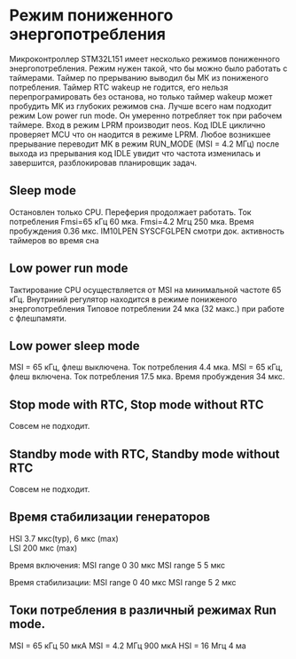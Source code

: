 # Режим пониженного энергопотребления
Микроконтроллер STM32L151 имеет несколько режимов пониженного энергопотребления.
Режим нужен такой, что бы можно было работать с таймерами. Таймер по 
прерыванию выводил бы МК из пониженого потребления. 
Таймер RTC wakeup не годится, его нельзя перепрограмировать без останова, но 
только таймер wakeup может пробудить МК из глубоких режимов сна.
Лучше всего нам подходит режим Low power run mode. Он умеренно потребляет 
ток при рабочем таймере. 
Вход в режим LPRM производит neos. Код IDLE циклично проверяет MCU что он 
наодится в режиме LPRM. 
Любое возникшее прерывание переводит МК в режим RUN_MODE (MSI = 4.2 МГц) 
после выхода из прерывания код IDLE увидит что частота изменилась
и завершится, разблокировав планировщик задач.


## Sleep mode
Остановлен только CPU. Переферия продолжает работать.
Ток потребления Fmsi=65 кГц 60 мка. Fmsi=4.2 Мгц 250 мка.
Время пробуждения 0.36 мкс.
IM10LPEN 
SYSCFGLPEN смотри док. активность таймеров во время сна

## Low power run mode
Тактирование CPU осуществляется от MSI на минимальной частоте 65 кГц.
Внутриний регулятор находится в режиме пониженого энергопотребления
Типовое потреблении 24 мка (32 макс.) при работе с флешпамяти.


## Low power sleep mode
MSI = 65 кГц, флеш выключена. Ток потребления 4.4 мка.
MSI = 65 кГц, флеш включена.  Ток потребления 17.5 мка.
Время пробуждения 34 мкс.


## Stop mode with RTC, Stop mode without RTC
Совсем не подходит.

## Standby mode with RTC, Standby mode without RTC
Совсем не подходит.

## Время стабилизации генераторов
HSI 3.7 мкс(typ), 6 мкс (max)  
LSI 200 мкс (max)

Время включения:
MSI range 0 30 мкс
MSI range 5 5  мкс

Время стабилизации:
MSI range 0 40 мкс
MSI range 5 2  мкс

## Токи потребления в различный режимах Run mode.
MSI = 65  кГц 50  мкА
MSI = 4.2 МГц 900 мкА
HSI = 16  Мгц 4 ма

